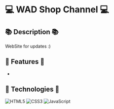 # 💻 WAD Shop Channel 💻

## 📚 Description 📚
WebSite for updates :)

## 🚀 Features 🚀
-  


## 🤖 Technologies 🤖
![HTML5](https://img.shields.io/badge/html5-%23E34F26.svg?style=for-the-badge&logo=html5&logoColor=white) 
 ![CSS3](https://img.shields.io/badge/css3-%231572B6.svg?style=for-the-badge&logo=css3&logoColor=white) 
 ![JavaScript](https://img.shields.io/badge/javascript-%23323330.svg?style=for-the-badge&logo=javascript&logoColor=%23F7DF1E) 

		
